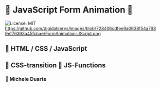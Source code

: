 # 🌠  JavaScript Form Animation  🌠  
![License: MIT](https://img.shields.io/badge/License-MIT-green.svg)   
https://github.com/digidatservs/images/blob/728406cdfee9a0638f54a7689ef76393a45fcbae/FormAnimation-JScript.png

## 📂 HTML / CSS / JavaScript
## 🔖 CSS-transition 🔖 JS-Functions
### 🔧 Michele Duarte
